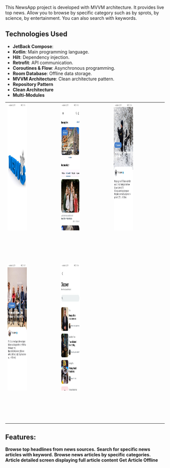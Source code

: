 This NewsApp project is developed with MVVM architecture. It provides live top news. Allow you to browse by specific category such as by sprots, by science, by entertainment. You can also search with keywords.
## Technologies Used
- **JetBack Compose**:
- **Kotlin**: Main programming language.
- **Hilt**: Dependency injection.
- **Retrofit**: API communication.
- **Coroutines & Flow**: Asynchronous programming.
- **Room Database**: Offline data storage.
- **MVVM Architecture**: Clean architecture pattern.
- **Repository Pattern**
- **Clean Architecture**
- **Multi-Modules**


<table>
    <tr>
        <td style="padding-right: 100px; padding-bottom: 100px;">
            <img src="https://raw.githubusercontent.com/alaafawzyy/News_Application/master/app/asset/photo_2024-12-15_21-06-18.jpg" width="200" height="400" />
        </td>
        <td style="padding-right: 100px; padding-bottom: 100px;">
            <img src="https://raw.githubusercontent.com/alaafawzyy/News_Application/master/app/asset/photo_2024-12-15_21-06-05.jpg" width="200" height="400" />
        </td>
        <td style="padding-right: 100px; padding-bottom: 100px;">
            <img src="https://raw.githubusercontent.com/alaafawzyy/News_Application/master/app/asset/photo_2024-12-15_21-06-13.jpg" width="200" height="400" />
        </td>
    </tr>
    <tr>
        <td style="padding-right: 100px; padding-bottom: 100px;">
            <img src="https://raw.githubusercontent.com/alaafawzyy/News_Application/master/app/asset/photo_2024-12-15_21-05-28.jpg" width="200" height="400" />
        </td>
        <td style="padding-right: 100px; padding-bottom: 100px;">
            <img src="https://raw.githubusercontent.com/alaafawzyy/News_Application/master/app/asset/photo_2024-12-15_21-06-00.jpg" width="200" height="400" />
        </td>
    </tr>
</table>


## Features:
**Browse top headlines from news sources.**
**Search for specific news articles with keyword.**
**Browse news articles by specific categories.**
**Article detailed screen displaying full article content**
**Get Article Offline**
